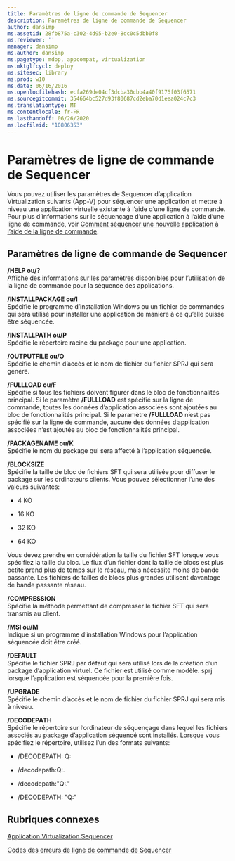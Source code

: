 ```yaml
---
title: Paramètres de ligne de commande de Sequencer
description: Paramètres de ligne de commande de Sequencer
author: dansimp
ms.assetid: 28fb875a-c302-4d95-b2e0-8dc0c5dbb0f8
ms.reviewer: ''
manager: dansimp
ms.author: dansimp
ms.pagetype: mdop, appcompat, virtualization
ms.mktglfcycl: deploy
ms.sitesec: library
ms.prod: w10
ms.date: 06/16/2016
ms.openlocfilehash: ecfa269de04cf3dcba30cbb4a40f9176f03f6571
ms.sourcegitcommit: 354664bc527d93f80687cd2eba70d1eea024c7c3
ms.translationtype: MT
ms.contentlocale: fr-FR
ms.lasthandoff: 06/26/2020
ms.locfileid: "10806353"
---
```

# Paramètres de ligne de commande de Sequencer


Vous pouvez utiliser les paramètres de Sequencer d’application Virtualization suivants (App-V) pour séquencer une application et mettre à niveau une application virtuelle existante à l’aide d’une ligne de commande. Pour plus d’informations sur le séquençage d’une application à l’aide d’une ligne de commande, voir [Comment séquencer une nouvelle application à l’aide de la ligne de commande](how-to-sequence-a-new-application-by-using-the-command-line.md).

## Paramètres de ligne de commande de Sequencer


<a href="" id="-help-or---"></a>**/HELP ou/?**  
Affiche des informations sur les paramètres disponibles pour l’utilisation de la ligne de commande pour la séquence des applications.

<a href="" id="-installpackage-or--i"></a>**/INSTALLPACKAGE ou/I**  
Spécifie le programme d’installation Windows ou un fichier de commandes qui sera utilisé pour installer une application de manière à ce qu’elle puisse être séquencée.

<a href="" id="-installpath-or--p"></a>**/INSTALLPATH ou/P**  
Spécifie le répertoire racine du package pour une application.

<a href="" id="-outputfile-or--o"></a>**/OUTPUTFILE ou/O**  
Spécifie le chemin d’accès et le nom de fichier du fichier SPRJ qui sera généré.

<a href="" id="-fullload-or--f"></a>**/FULLLOAD ou/F**  
Spécifie si tous les fichiers doivent figurer dans le bloc de fonctionnalités principal. Si le paramètre **/FULLLOAD** est spécifié sur la ligne de commande, toutes les données d’application associées sont ajoutées au bloc de fonctionnalités principal. Si le paramètre **/FULLLOAD** n’est pas spécifié sur la ligne de commande, aucune des données d’application associées n’est ajoutée au bloc de fonctionnalités principal.

<a href="" id="-packagename-or--k"></a>**/PACKAGENAME ou/K**  
Spécifie le nom du package qui sera affecté à l’application séquencée.

<a href="" id="-blocksize"></a>**/BLOCKSIZE**  
Spécifie la taille de bloc de fichiers SFT qui sera utilisée pour diffuser le package sur les ordinateurs clients. Vous pouvez sélectionner l’une des valeurs suivantes:

-   4 KO

-   16 KO

-   32 KO

-   64 KO

Vous devez prendre en considération la taille du fichier SFT lorsque vous spécifiez la taille du bloc. Le flux d’un fichier dont la taille de blocs est plus petite prend plus de temps sur le réseau, mais nécessite moins de bande passante. Les fichiers de tailles de blocs plus grandes utilisent davantage de bande passante réseau.

<a href="" id="-compression"></a>**/COMPRESSION**  
Spécifie la méthode permettant de compresser le fichier SFT qui sera transmis au client.

<a href="" id="-msi-or--m"></a>**/MSI ou/M**  
Indique si un programme d’installation Windows pour l’application séquencée doit être créé.

<a href="" id="-default"></a>**/DEFAULT**  
Spécifie le fichier SPRJ par défaut qui sera utilisé lors de la création d’un package d’application virtuel. Ce fichier est utilisé comme modèle. sprj lorsque l’application est séquencée pour la première fois.

<a href="" id="-upgrade"></a>**/UPGRADE**  
Spécifie le chemin d’accès et le nom de fichier du fichier SPRJ qui sera mis à niveau.

<a href="" id="-decodepath"></a>**/DECODEPATH**  
Spécifie le répertoire sur l’ordinateur de séquençage dans lequel les fichiers associés au package d’application séquencé sont installés. Lorsque vous spécifiez le répertoire, utilisez l’un des formats suivants:

-   /DECODEPATH: Q:

-   /decodepath:Q:.

-   /decodepath:"Q:."

-   /DECODEPATH: "Q:"

## Rubriques connexes


[Application Virtualization Sequencer](application-virtualization-sequencer.md)

[Codes des erreurs de ligne de commande de Sequencer](sequencer-command-line-error-codes.md)

 

 





